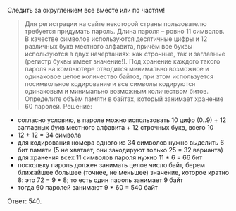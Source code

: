 Следить за округлением все вместе или по частям!

> Для регистрации на сайте некоторой страны пользователю требуется придумать пароль. Длина пароля – ровно 11 символов. В качестве символов используются десятичные цифры и 12 различных букв местного алфавита, причём все буквы используются в двух начертаниях: как строчные, так и заглавные (регистр буквы имеет значение!). Под хранение каждого такого пароля на компьютере отводится минимально возможное и одинаковое целое количество байтов, при этом используется посимвольное кодирование и все символы кодируются одинаковым и минимально возможным количеством битов. Определите объём памяти в байтах, который занимает хранение 60 паролей. Решение:

* согласно условию, в пароле можно использовать 10 цифр (0..9) + 12 заглавных букв местного алфавита + 12 строчных букв, всего 10
* 12 + 12 = 34 символа
* для кодирования номера одного из 34 символов нужно выделить 6 бит памяти (5 не хватает, они закодируют только 25 = 32 варианта)
* для хранения всех 11 символов пароля нужно 11 * 6 = 66 бит
* поскольку пароль должен занимать целое число байт, берем ближайшее большее (точнее, не меньшее) значение, которое кратно 8: это 72 = 9 * 8; то есть один пароль занимает 9 байт
* тогда 60 паролей занимают 9 * 60 = 540 байт

Ответ: 540.
